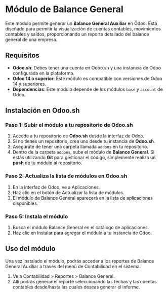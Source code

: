 # Módulo de Balance General

Este módulo permite generar un **Balance General Auxiliar** en Odoo. Está diseñado para permitir la visualización de cuentas contables, movimientos contables y saldos, proporcionando un reporte detallado del balance general de una empresa.

## Requisitos

- **Odoo.sh**: Debes tener una cuenta en Odoo.sh y una instancia de Odoo configurada en la plataforma.
- **Odoo 14 o superior**: Este módulo es compatible con versiones de Odoo 14 y superiores.
- **Dependencias**: Este módulo depende de los módulos `base` y `account` de Odoo.

## Instalación en Odoo.sh

### Paso 1: Subir el módulo a tu repositorio de Odoo.sh

1. Accede a tu repositorio de **Odoo.sh** desde la interfaz de Odoo.
2. Si no tienes un repositorio, crea uno desde tu instancia de **Odoo.sh**.
3. Asegúrate de tener una carpeta llamada `addons` en tu repositorio.
4. Dentro de la carpeta `addons`, sube el módulo de **Balance General**. Si estás utilizando **Git** para gestionar el código, simplemente realiza un **push** de tu módulo al repositorio.

### Paso 2: Actualiza la lista de módulos en Odoo.sh
1. En la interfaz de Odoo, ve a Aplicaciones.
2. Haz clic en el botón de Actualizar la lista de módulos.
3. El módulo de Balance General aparecerá en la lista de aplicaciones disponibles.

### Paso 5: Instala el módulo
1. Busca el módulo Balance General en el catálogo de aplicaciones.
2. Haz clic en Instalar para agregar el módulo a tu instancia de Odoo.

## Uso del módulo
Una vez instalado el módulo, podrás acceder a los reportes de Balance General Auxiliar a través del menú de Contabilidad en el sistema.

1. Ve a Contabilidad > Reportes > Balance General.
2. Allí podrás generar el reporte seleccionando las fechas y las cuentas contables desde/hasta las cuales deseas generar el informe.
